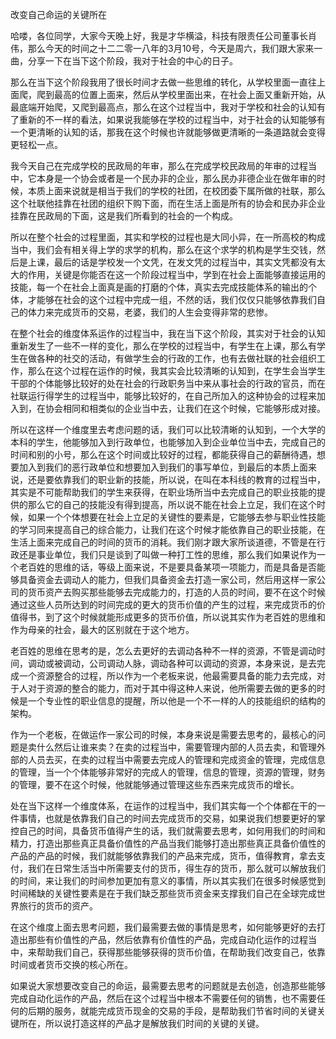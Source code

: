 改变自己命运的关键所在

哈喽，各位同学，大家今天晚上好，我是才华横溢，科技有限责任公司董事长肖伟，那么今天的时间之十二二零一八年的3月10号，今天是周六，我们跟大家来一曲，分享一下在当下这个阶段，我对于社会的中心的日子。

那么在当下这个阶段我用了很长时间才去做一些思维的转化，从学校里面一直往上面爬，爬到最高的位置上面来，然后从学校里面出来，在社会上面又重新开始，从最底端开始爬，又爬到最高点，那么在这个过程当中，我对于学校和社会的认知有了重新的不一样的看法，如果说我能够在学校的过程当中，对于社会的认知能够有一个更清晰的认知的话，那我在这个时候也许就能够做更清晰的一条道路就会变得更轻松一点。

我今天自己在完成学校的民政局的年审，那么在完成学校民政局的年审的过程当中，它本身是一个协会或者是一个民办非的企业，那么民办非德企业在做年审的时候，本质上面来说就是相当于我们的学校的社团，在校团委下属所做的社联，那么这个社联他挂靠在社团的组织下购下面，而在生活上面是所有的协会和民办非企业挂靠在民政局的下面，这是我们所看到的社会的一个构成。

所以在整个社会的过程里面，其实和学校的过程也是大同小异，在一所高校的构成当中，我们会有相关得上学的求学的机构，那么在这个求学的机构是学生交钱，然后是上课，最后的话是学校发一个文凭，在发文凭的过程当中，其实文凭都没有太大的作用，关键是你能否在这一个阶段过程当中，学到在社会上面能够直接运用的技能，每一个在社会上面真是画的打磨的个体，真实去完成技能体系的输出的个体，才能够在社会的这个过程中完成一组，不然的话，我们仅仅只能够依靠我们自己的体力来完成货币的交易，老婆，我们的人生会变得非常的悲惨。

在整个社会的维度体系运作的过程当中，我在当下这个阶段，其实对于社会的认知重新发生了一些不一样的变化，那么在学校的过程当中，有学生在上课，那么有学生在做各种的社交的活动，有做学生会的行政的工作，也有去做社联的社会组织工作，那么在这个过程在运作的时候，我其实会比较清晰的认知到，在学生会当学生干部的个体能够比较好的处在社会的行政职务当中来从事社会的行政的官员，而在社联运行得学生的过程当中，能够比较好的，在自己所加入的这种协会的过程来加入到，在协会相同和相类似的企业当中去，让我们在这个时候，它能够形成对接。

所以在这样一个维度里去考虑问题的话，我们可以比较清晰的认知到，一个大学的本科的学生，他能够加入到行政单位，也能够加入到企业单位当中去，完成自己的时间和别的小号，那么在这个时间或比较好的过程，都能获得自己的薪酬待遇，想要加入到我们的恶行政单位和想要加入到我们的事写单位，到最后的本质上面来说，还是要依靠我们的职业新的技能，所以说，在叫在本科线的教育的过程当中，其实是不可能帮助我们的学生来获得，在职业场所当中去完成自己的职业技能的提供的那么它的自己的技能没有得到提高，所以说不能在社会上立足，我们在这个时候，如果一个个体想要在社会上立足的关键性的要素是，它能够去参与职业性技能的学习同来提高自己的综合能力，让我们在这个时候才能依靠自己的职业技能，在生活上面来完成自己的时间的货币的消耗。我们刚才跟大家所谈道德，不管是在行政还是事业单位，我们只是谈到了叫做一种打工性的思维，那么我们如果说作为一个老百姓的思维的话，等级上面来说，不是要具备某项一项能力，而是具备是否能够具备资金去调动人的能力，但我们具备资金去打造一家公司，然后用这样一家公司的货币资产去购买那些能够去完成能力的，打造的人员的时间，要不在这个时候通过这些人员所达到的时间完成的更大的货币价值的产生的过程，来完成货币的价值得书，到了这个时候就能形成更多的货币价值，所以说其实作为老百姓的思维和作为母亲的社会，最大的区别就在于这个地方。

老百姓的思维在思考的是，怎么去更好的去调动各种不一样的资源，不管是调动时间，调动或被调动，公司调动人脉，调动各种可以调动的资源，本身来说，是去完成一个资源整合的过程，所以作为一个老板来说，他最需要具备的能力去完成，对于人对于资源的整合的能力，而对于其中得这种人来说，他所需要去做的更多的时候是一个专业性的职业信息的提醒，所以他是一个不一样的人的技能组织的结构的架构。

作为一个老板，在做运作一家公司的时候，本身来说是需要去思考的，最核心的问题是卖什么然后让谁来卖？在卖的过程当中，需要管理内部的人员去卖，和管理外部的人员去买，在卖的过程当中需要去完成人的管理和完成资金的管理，完成信息的管理，当一个个体能够非常好的完成人的管理，信息的管理，资源的管理，财务的管理，要不在这个时候，他就能够通过管理这些东西来完成货币的增长。

处在当下这样一个维度体系，在运作的过程当中，我们其实每一个个体都在干的一件事情，也就是依靠我们自己的时间去完成货币的交易，如果说我们想要更好的掌控自己的时间，具备货币值得产生的话，我们就需要去思考，如何用我们的时间和精力，打造出那些真正具备价值性的产品当我们能够打造出那些真正具备价值性的产品的产品的时候，我们就能够依靠我们的产品来完成，货币，值得教育，拿去支付，我们在日常生活当中所需要支付的货币，得生存的货币，那么就可以解放我们的时间，来让我们的时间参加更加有意义的事情，所以其实我们在很多时候感觉到时间稀缺的关键性要素是在于我们缺乏那些货币资金来支撑我们自己在全球完成世界旅行的货币的资产。

在这个维度上面去思考问题，我们最需要去做的事情是思考，如何能够更好的去打造出那些有价值性的产品，然后依靠有价值性的产品，完成自动化运作的过程当中，来帮助我们自己，获得那些能够获得的货币价值，在帮助我们改变自己，依靠时间或者货币交换的核心所在。

如果说大家想要改变自己的命运，最需要去思考的问题就是去创造，创造那些能够完成自动化运作的产品，然后在这个过程当中根本不需要任何的销售，也不需要任何的后期的服务，就能完成货币现金的交易的手段，是帮助我们节省时间的关键关键所在，所以说打造这样的产品才是解放我们时间的关键的关键。
